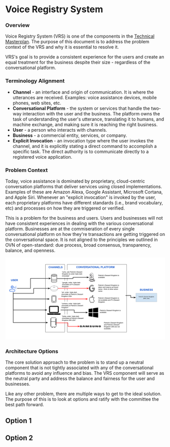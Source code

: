 # Voice Registry System

### Overview
Voice Registry System (VRS) is one of the components  in the
[Technical Masterplan](https://github.com/open-voice-network/docs/blob/master/technical_masterplan.md). The purpose of this document is to address the problem context of the VRS and why it is essential to resolve it. 

VRS's goal is to provide a consistent experience for the users and create an equal treatment for the business despite their size - regardless of the conversational platform.

### Terminology Alignment
- **Channel** - an interface and origin of communication. It is where the utterances are received. Examples: voice assistance devices, mobile phones, web sites, etc.
- **Conversational Platform** - the system or services that handle the two-way interaction with the user and the business.  The platform owns the task of understanding the user's utterance, translating it to humans, and machine exchange, and making sure it is reaching the right business. 
- **User** - a person who interacts with channels.  
- **Business** - a commercial entity, services, or company.
- **Explicit Invocation** - an invocation type where the user invokes the channel, and it is explicitly stating a direct command to accomplish a specific task. The direct authority is to communicate directly to a registered voice application.


### Problem Context
Today, voice assistance is dominated by proprietary, cloud-centric conversation platforms that deliver services using closed implementations.  Examples of these are Amazon Alexa, Google Assistant, Microsoft Cortana, and Apple Siri.  Whenever an "explicit invocation" is invoked by the user, each proprietary platforms have different standards (i.e., brand vocabulary, etc) and processes on how they are triggered or verified. 

This is a problem for the business and users. Users and businesses will not have consistent experiences in dealing with the various conversational platform. Businesses are at the commiseration of every single conversational platform on how they're transactions are getting triggered on the conversational space.  It is not aligned to the principles we outlined in OVN of open-standard: due process, broad consensus, transparency, balance, and openness.


![](component_assets/vrs_problem_statement.png?raw=true "Fig. 1 - VRS Problem Statement")


### Architecture Options
The core solution approach to the problem is to stand up a neutral component that is not tightly associated with any of the conversational platforms to avoid any influence and bias. The VRS component will serve as the neutral party and address the balance and fairness for the user and businesses. 


Like any other problem, there are multiple ways to get to the ideal solution. The purpose of this is to look at options and ratify with the committee the best path forward.


## Option 1


## Option 2


